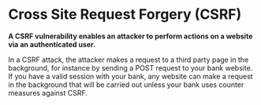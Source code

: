 # Cross Site Request Forgery (CSRF)

**A CSRF vulnerability enables an attacker to perform actions on a website via an authenticated user.**

In a CSRF attack, the attacker makes a request to a third party page in the background, for instance by sending a POST request to your bank website. If you have a valid session with your bank, any website can make a request in the background that will be carried out unless your bank uses counter measures against CSRF.